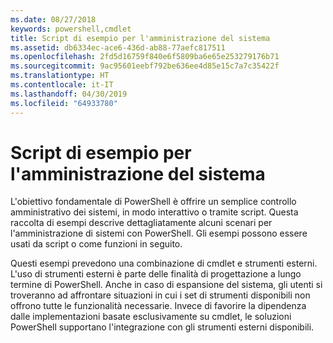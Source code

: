 ```yaml
---
ms.date: 08/27/2018
keywords: powershell,cmdlet
title: Script di esempio per l'amministrazione del sistema
ms.assetid: db6334ec-ace6-436d-ab88-77aefc817511
ms.openlocfilehash: 2fd5d16759f840e6f5809ba6e65e253279176b71
ms.sourcegitcommit: 9ac95601eebf792be636ee4d85e15c7a7c35422f
ms.translationtype: HT
ms.contentlocale: it-IT
ms.lasthandoff: 04/30/2019
ms.locfileid: "64933780"
---
```

# <a name="sample-scripts-for-system-administration"></a>Script di esempio per l'amministrazione del sistema

L'obiettivo fondamentale di PowerShell è offrire un semplice controllo amministrativo dei sistemi, in modo interattivo o tramite script. Questa raccolta di esempi descrive dettagliatamente alcuni scenari per l'amministrazione di sistemi con PowerShell. Gli esempi possono essere usati da script o come funzioni in seguito.

Questi esempi prevedono una combinazione di cmdlet e strumenti esterni. L'uso di strumenti esterni è parte delle finalità di progettazione a lungo termine di PowerShell. Anche in caso di espansione del sistema, gli utenti si troveranno ad affrontare situazioni in cui i set di strumenti disponibili non offrono tutte le funzionalità necessarie. Invece di favorire la dipendenza dalle implementazioni basate esclusivamente su cmdlet, le soluzioni PowerShell supportano l'integrazione con gli strumenti esterni disponibili.